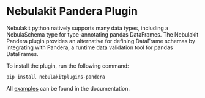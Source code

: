 # Nebulakit Pandera Plugin

Nebulakit python natively supports many data types, including a NebulaSchema type for type-annotating pandas DataFrames. The Nebulakit Pandera plugin provides an alternative for defining DataFrame schemas by integrating with Pandera, a runtime data validation tool for pandas DataFrames.

To install the plugin, run the following command:

```bash
pip install nebulakitplugins-pandera
```

All [examples](https://docs.nebula.org/projects/cookbook/en/latest/auto/integrations/nebulakit_plugins/pandera_examples/index.html) can be found in the documentation.
